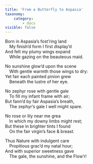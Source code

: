 ```yaml
---
title: 'From a Butterfly to Aspasia'
taxonomy:
    category:
        - docs
visible: false
---
```


Born in Aspasia’s fost’ring land  
&emsp;My finish’d form I first display’d  
And felt my plumy wings expand  
&emsp;While gazing on the beauteous maid.  
  
No sunshine glow’d upon the scene  
&emsp;With gentle warmth those wings to dry:  
Yet fair each painted pinion grew  
&emsp;Beneath the lustre of her eye.  
  
No zephyr rose with gentle gale  
&emsp;To fill my infant frame with air;  
But fann’d by fair Aspasia’s breath,  
&emsp;The zephyr’s gale I well might spare.  
  
No rose or lily near me grea  
&emsp;In which my downy limbs might rest;  
But these in brighter tints I found  
&emsp;On the fair virgin’s face & breast.  
  
Thus Nature with indulgent care  
&emsp;Propitious grac’d my natal hour;  
And with superior sweetness gave  
&emsp;The gale, the sunshine, and the Flow’r!